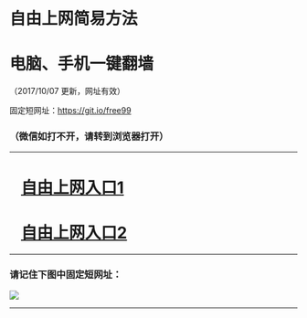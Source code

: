 ﻿# 自由上网简易方法

# 电脑、手机一键翻墙

（2017/10/07 更新，网址有效）

固定短网址：https://git.io/free99

### （微信如打不开，请转到浏览器打开）


***





# &nbsp;&nbsp; <a href="http://ft145138834.fwq-tz-1001.info/fwqtz01.html?t=100700115215 " target="_blank">自由上网入口1</a>
# &nbsp;&nbsp; <a href="http://ft639618788.fwq-tz-1002.info/fwqtz02.html?t=100700121637 " target="_blank">自由上网入口2</a>
***

### 请记住下图中固定短网址：

<img src="https://s3-us-west-2.amazonaws.com/fwq-1001/yjfq-20170905okok.png" /> 


***

